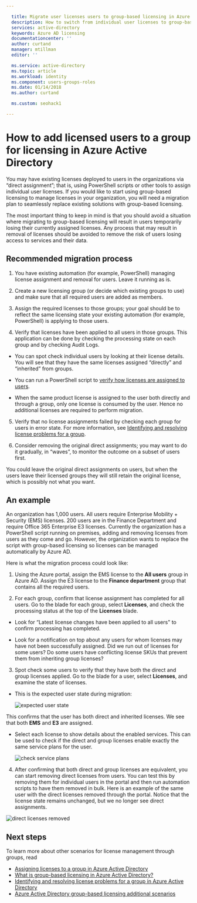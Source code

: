 ```yaml
---

  title: Migrate user licenses users to group-based licensing in Azure Active Directory | Microsoft Docs
  description: How to switch from individual user licenses to group-based licensing using Azure Active Directory
  services: active-directory
  keywords: Azure AD licensing
  documentationcenter: ''
  author: curtand
  manager: mtillman
  editor: ''

  ms.service: active-directory
  ms.topic: article
  ms.workload: identity
  ms.component: users-groups-roles
  ms.date: 01/14/2018
  ms.author: curtand

  ms.custom: seohack1

---
```


# How to add licensed users to a group for licensing in Azure Active Directory

You may have existing licenses deployed to users in the organizations via “direct assignment”; that is, using PowerShell scripts or other tools to assign individual user licenses. If you would like to start using group-based licensing to manage licenses in your organization, you will need a migration plan to seamlessly replace existing solutions with group-based licensing.

The most important thing to keep in mind is that you should avoid a situation where migrating to group-based licensing will result in users temporarily losing their currently assigned licenses. Any process that may result in removal of licenses should be avoided to remove the risk of users losing access to services and their data.

## Recommended migration process

1. You have existing automation (for example, PowerShell) managing license assignment and removal for users. Leave it running as is.

2. Create a new licensing group (or decide which existing groups to use) and make sure that all required users are added as members.

3. Assign the required licenses to those groups; your goal should be to reflect the same licensing state your existing automation (for example, PowerShell) is applying to those users.

4. Verify that licenses have been applied to all users in those groups. This application can be done by checking the processing state on each group and by checking Audit Logs.

  - You can spot check individual users by looking at their license details. You will see that they have the same licenses assigned “directly” and “inherited” from groups.

  - You can run a PowerShell script to [verify how licenses are assigned to users](licensing-group-advanced.md#use-powershell-to-see-who-has-inherited-and-direct-licenses).

  - When the same product license is assigned to the user both directly and through a group, only one license is consumed by the user. Hence no additional licenses are required to perform migration.

5. Verify that no license assignments failed by checking each group for users in error state. For more information, see [Identifying and resolving license problems for a group](licensing-groups-resolve-problems.md).

6. Consider removing the original direct assignments; you may want to do it gradually, in “waves”, to monitor the outcome on a subset of users first.

  You could leave the original direct assignments on users, but when the users leave their licensed groups they will still retain the original license, which is possibly not what you want.

## An example

An organization has 1,000 users. All users require Enterprise Mobility + Security (EMS) licenses. 200 users are in the Finance Department and require Office 365 Enterprise E3 licenses. Currently the organization has a PowerShell script running on premises, adding and removing licenses from users as they come and go. However, the organization wants to replace the script with group-based licensing so licenses can be managed automatically by Azure AD.

Here is what the migration process could look like:

1. Using the Azure portal, assign the EMS license to the **All users** group in Azure AD. Assign the E3 license to the **Finance department** group that contains all the required users.

2. For each group, confirm that license assignment has completed for all users. Go to the blade for each group, select **Licenses**, and check the processing status at the top of the **Licenses** blade.

  - Look for “Latest license changes have been applied to all users" to confirm processing has completed.

  - Look for a notification on top about any users for whom licenses may have not been successfully assigned. Did we run out of licenses for some users? Do some users have conflicting license SKUs that prevent them from inheriting group licenses?

3. Spot check some users to verify that they have both the direct and group licenses applied. Go to the blade for a user, select **Licenses**, and examine the state of licenses.

  - This is the expected user state during migration:

      ![expected user state](./media/licensing-groups-migrate-users/expected-user-state.png)

  This confirms that the user has both direct and inherited licenses. We see that both **EMS** and **E3** are assigned.

  - Select each license to show details about the enabled services. This can be used to check if the direct and group licenses enable exactly the same service plans for the user.

      ![check service plans](./media/licensing-groups-migrate-users/check-service-plans.png)

4. After confirming that both direct and group licenses are equivalent, you can start removing direct licenses from users. You can test this by removing them for individual users in the portal and then run automation scripts to have them removed in bulk. Here is an example of the same user with the direct licenses removed through the portal. Notice that the license state remains unchanged, but we no longer see direct assignments.

  ![direct licenses removed](./media/licensing-groups-migrate-users/direct-licenses-removed.png)


## Next steps

To learn more about other scenarios for license management through groups, read

* [Assigning licenses to a group in Azure Active Directory](licensing-groups-assign.md)
* [What is group-based licensing in Azure Active Directory?](../fundamentals/active-directory-licensing-whatis-azure-portal.md)
* [Identifying and resolving license problems for a group in Azure Active Directory](licensing-groups-resolve-problems.md)
* [Azure Active Directory group-based licensing additional scenarios](licensing-group-advanced.md)
